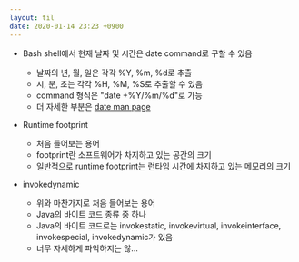 ```yaml
---
layout: til
date: 2020-01-14 23:23 +0900
---
```


* Bash shell에서 현재 날짜 및 시간은 date command로 구할 수 있음
  * 날짜의 년, 월, 일은 각각 %Y, %m, %d로 추출
  * 시, 분, 초는 각각 %H, %M, %S로 추출할 수 있음
  * command 형식은 "date +%Y/%m/%d"로 가능
  * 더 자세한 부분은 [date man page](http://man7.org/linux/man-pages/man1/date.1.html)

* Runtime footprint
  * 처음 들어보는 용어
  * footprint란 소프트웨어가 차지하고 있는 공간의 크기
  * 일반적으로 runtime footprint는 런타임 시간에 차지하고 있는 메모리의 크기

* invokedynamic
  * 위와 마찬가지로 처음 들어보는 용어
  * Java의 바이트 코드 종류 중 하나
  * Java의 바이트 코드로는 invokestatic, invokevirtual, invokeinterface, invokespecial, invokedynamic가 있음
  * 너무 자세하게 파악하지는 않...
